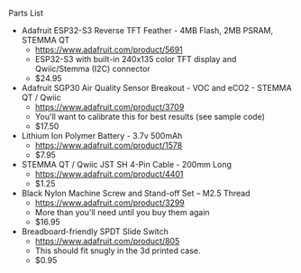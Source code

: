 Parts List

- Adafruit ESP32-S3 Reverse TFT Feather - 4MB Flash, 2MB PSRAM, STEMMA QT
    - https://www.adafruit.com/product/5691
    - ESP32-S3 with built-in 240x135 color TFT display and Qwiic/Stemma (I2C) connector
    - $24.95
- Adafruit SGP30 Air Quality Sensor Breakout - VOC and eCO2 - STEMMA QT / Qwiic
    - https://www.adafruit.com/product/3709
    - You'll want to calibrate this for best results (see sample code)
    - $17.50
- Lithium Ion Polymer Battery - 3.7v 500mAh
    - https://www.adafruit.com/product/1578
    - $7.95
- STEMMA QT / Qwiic JST SH 4-Pin Cable - 200mm Long
    - https://www.adafruit.com/product/4401
    - $1.25
- Black Nylon Machine Screw and Stand-off Set – M2.5 Thread
    - https://www.adafruit.com/product/3299
    - More than you'll need until you buy them again
    - $16.95
- Breadboard-friendly SPDT Slide Switch
    - https://www.adafruit.com/product/805
    - This should fit snugly in the 3d printed case.
    - $0.95